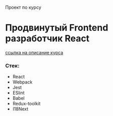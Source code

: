 Проект по курсу  
# Продвинутый Frontend разработчик React
[ссылка на описание курса](https://ulbitv.ru/frontend)

### Стек:
- React
- Webpack
- Jest
- ESlint
- Babel
- Redux-toolkit
- I18Next
